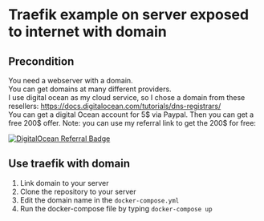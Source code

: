 # Traefik example on server exposed to internet with domain
## Precondition
You need a webserver with a domain.  
You can get domains at many different providers.  
I use digital ocean as my cloud service, so I chose a domain from these resellers: https://docs.digitalocean.com/tutorials/dns-registrars/  
You can get a digital Ocean account for 5$ via Paypal. Then you can get a free 200$ offer. Note: you can use my referral link to get the 200$ for free:   

[![DigitalOcean Referral Badge](https://web-platforms.sfo2.cdn.digitaloceanspaces.com/WWW/Badge%201.svg)](https://www.digitalocean.com/?refcode=bafc3d30d978&utm_campaign=Referral_Invite&utm_medium=Referral_Program&utm_source=badge)

## Use traefik with domain
1. Link domain to your server
2. Clone the repository to your server
3. Edit the domain name in the `docker-compose.yml`
4. Run the docker-compose file by typing `docker-compose up`

